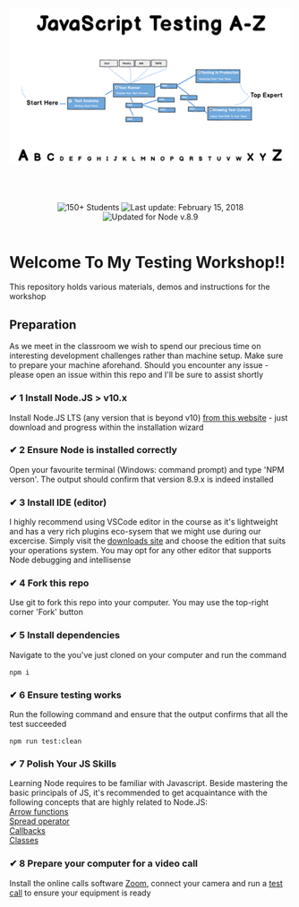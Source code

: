 ![Node.js Testing A to Z](/assets/repo-header.png)

<br/><br/>


<div align="center">
<img src="https://img.shields.io/badge/%E2%9A%99%20Students%20So%20Far%20-%20150+%20-blue.svg" alt="150+ Students"> <img src="https://img.shields.io/badge/%F0%9F%93%85%20Last%20update%20-%20Feb%2015%202018-green.svg" alt="Last update: February 15, 2018"> <img src="https://img.shields.io/badge/%E2%9C%94%20Updated%20For%20Version%20-%20Node%208.9-brightgreen.svg" alt="Updated for Node v.8.9">
	</div>

<br/>

# Welcome To My Testing Workshop!!
This repository holds various materials, demos and instructions for the workshop


## Preparation
As we meet in the classroom we wish to spend our precious time on interesting development challenges rather than machine setup. Make sure to prepare your machine aforehand. Should you encounter any issue - please open an issue within this repo and I'll be sure to assist shortly

### ✔ 1 Install Node.JS > v10.x
Install Node.JS LTS (any version that is beyond v10) [from this website](https://nodejs.org/en/) - just download and progress within the installation wizard

### ✔ 2 Ensure Node is installed correctly
Open your favourite terminal (Windows: command prompt) and type 'NPM verson'. The output should confirm that version 8.9.x is indeed installed

### ✔ 3 Install IDE (editor)
I highly recommend using VSCode editor in the course as it's lightweight and has a very rich plugins eco-sysem that we might use during our excercise. Simply visit the [downloads site](https://code.visualstudio.com/download) and choose the edition that suits your operations system. You may opt for any other editor that supports Node debugging and intellisense

### ✔ 4 Fork this repo
Use git to fork this repo into your computer. You may use the top-right corner 'Fork' button

### ✔ 5 Install dependencies
Navigate to the you've just cloned on your computer and run the command

```
npm i
```

### ✔ 6 Ensure testing works
Run the following command and ensure that the output confirms that all the test succeeded

```
npm run test:clean

```

### ✔ 7 Polish Your JS Skills
Learning Node requires to be familiar with Javascript. Beside mastering the basic principals of JS, it's recommended to get acquaintance with the following concepts that are highly related to Node.JS:
<br/>
[Arrow functions](https://developer.mozilla.org/en-US/docs/Web/JavaScript/Reference/Functions/Arrow_functions)
<br/>
[Spread operator](https://developer.mozilla.org/en-US/docs/Web/JavaScript/Reference/Operators/Spread_syntax)
<br/>
[Callbacks](https://developer.mozilla.org/en-US/docs/Glossary/Callback_function)
<br/>
[Classes](https://developer.mozilla.org/en-US/docs/Web/JavaScript/Reference/Classes)

### ✔ 8 Prepare your computer for a video call
Install the online calls software [Zoom](https://zoom.us/download), connect your camera and run a [test call](https://zoom.us/test) to ensure your equipment is ready
